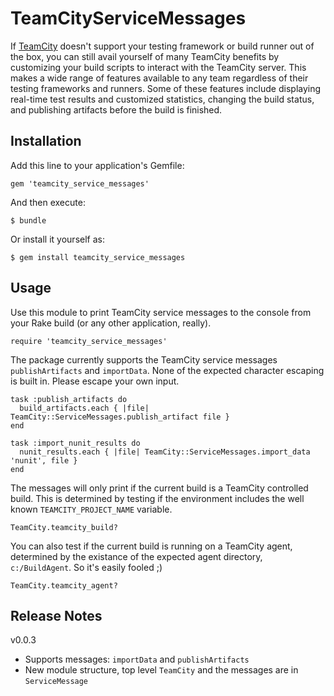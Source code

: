 # TeamCityServiceMessages

If [TeamCity][1] doesn't support your testing framework or build runner out of the box, you can still avail yourself of many TeamCity benefits by customizing your build scripts to interact with the TeamCity server. This makes a wide range of features available to any team regardless of their testing frameworks and runners. Some of these features include displaying real-time test results and customized statistics, changing the build status, and publishing artifacts before the build is finished.

## Installation

Add this line to your application's Gemfile:

    gem 'teamcity_service_messages'

And then execute:

    $ bundle

Or install it yourself as:

    $ gem install teamcity_service_messages

## Usage
Use this module to print TeamCity service messages to the console from your Rake build (or any other application, really).

    require 'teamcity_service_messages'

The package currently supports the TeamCity service messages `publishArtifacts` and `importData`. None of the expected character escaping is built in. Please escape your own input.
    
    task :publish_artifacts do
      build_artifacts.each { |file| TeamCity::ServiceMessages.publish_artifact file }
    end
    
    task :import_nunit_results do 
      nunit_results.each { |file| TeamCity::ServiceMessages.import_data 'nunit', file }
    end

The messages will only print if the current build is a TeamCity controlled build. This is determined by testing if the environment includes the well known `TEAMCITY_PROJECT_NAME` variable.

    TeamCity.teamcity_build?
    
You can also test if the current build is running on a TeamCity agent, determined by the existance of the expected agent directory, `c:/BuildAgent`. So it's easily fooled ;)

    TeamCity.teamcity_agent?

## Release Notes
v0.0.3
* Supports messages: `importData` and `publishArtifacts`
* New module structure, top level `TeamCity` and the messages are in `ServiceMessage`

 [1]: http://confluence.jetbrains.net/display/TCD7/Build+Script+Interaction+with+TeamCity